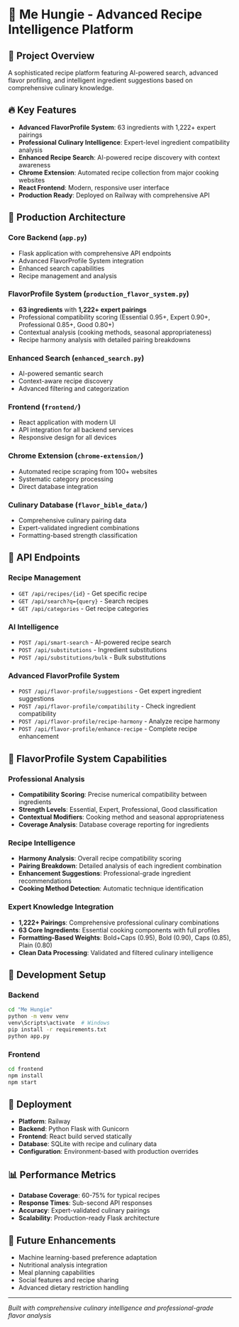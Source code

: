 # 🍳 Me Hungie - Advanced Recipe Intelligence Platform

## 🎯 Project Overview
A sophisticated recipe platform featuring AI-powered search, advanced flavor profiling, and intelligent ingredient suggestions based on comprehensive culinary knowledge.

## 🔥 Key Features
- **Advanced FlavorProfile System**: 63 ingredients with 1,222+ expert pairings
- **Professional Culinary Intelligence**: Expert-level ingredient compatibility analysis
- **Enhanced Recipe Search**: AI-powered recipe discovery with context awareness
- **Chrome Extension**: Automated recipe collection from major cooking websites
- **React Frontend**: Modern, responsive user interface
- **Production Ready**: Deployed on Railway with comprehensive API

## 📁 Production Architecture

### Core Backend (`app.py`)
- Flask application with comprehensive API endpoints
- Advanced FlavorProfile System integration
- Enhanced search capabilities
- Recipe management and analysis

### FlavorProfile System (`production_flavor_system.py`)
- **63 ingredients** with **1,222+ expert pairings**
- Professional compatibility scoring (Essential 0.95+, Expert 0.90+, Professional 0.85+, Good 0.80+)
- Contextual analysis (cooking methods, seasonal appropriateness)
- Recipe harmony analysis with detailed pairing breakdowns

### Enhanced Search (`enhanced_search.py`)
- AI-powered semantic search
- Context-aware recipe discovery
- Advanced filtering and categorization

### Frontend (`frontend/`)
- React application with modern UI
- API integration for all backend services
- Responsive design for all devices

### Chrome Extension (`chrome-extension/`)
- Automated recipe scraping from 100+ websites
- Systematic category processing
- Direct database integration

### Culinary Database (`flavor_bible_data/`)
- Comprehensive culinary pairing data
- Expert-validated ingredient combinations
- Formatting-based strength classification

## 🚀 API Endpoints

### Recipe Management
- `GET /api/recipes/{id}` - Get specific recipe
- `GET /api/search?q={query}` - Search recipes
- `GET /api/categories` - Get recipe categories

### AI Intelligence
- `POST /api/smart-search` - AI-powered recipe search
- `POST /api/substitutions` - Ingredient substitutions
- `POST /api/substitutions/bulk` - Bulk substitutions

### Advanced FlavorProfile System
- `POST /api/flavor-profile/suggestions` - Get expert ingredient suggestions
- `POST /api/flavor-profile/compatibility` - Check ingredient compatibility
- `POST /api/flavor-profile/recipe-harmony` - Analyze recipe harmony
- `POST /api/flavor-profile/enhance-recipe` - Complete recipe enhancement

## 🎯 FlavorProfile System Capabilities

### Professional Analysis
- **Compatibility Scoring**: Precise numerical compatibility between ingredients
- **Strength Levels**: Essential, Expert, Professional, Good classification
- **Contextual Modifiers**: Cooking method and seasonal appropriateness
- **Coverage Analysis**: Database coverage reporting for ingredients

### Recipe Intelligence
- **Harmony Analysis**: Overall recipe compatibility scoring
- **Pairing Breakdown**: Detailed analysis of each ingredient combination
- **Enhancement Suggestions**: Professional-grade ingredient recommendations
- **Cooking Method Detection**: Automatic technique identification

### Expert Knowledge Integration
- **1,222+ Pairings**: Comprehensive professional culinary combinations
- **63 Core Ingredients**: Essential cooking components with full profiles
- **Formatting-Based Weights**: Bold+Caps (0.95), Bold (0.90), Caps (0.85), Plain (0.80)
- **Clean Data Processing**: Validated and filtered culinary intelligence

## 🔧 Development Setup

### Backend
```bash
cd "Me Hungie"
python -m venv venv
venv\Scripts\activate  # Windows
pip install -r requirements.txt
python app.py
```

### Frontend
```bash
cd frontend
npm install
npm start
```

## 🚀 Deployment
- **Platform**: Railway
- **Backend**: Python Flask with Gunicorn
- **Frontend**: React build served statically
- **Database**: SQLite with recipe and culinary data
- **Configuration**: Environment-based with production overrides

## 📊 Performance Metrics
- **Database Coverage**: 60-75% for typical recipes
- **Response Times**: Sub-second API responses
- **Accuracy**: Expert-validated culinary pairings
- **Scalability**: Production-ready Flask architecture

## 🎯 Future Enhancements
- Machine learning-based preference adaptation
- Nutritional analysis integration
- Meal planning capabilities
- Social features and recipe sharing
- Advanced dietary restriction handling

---
*Built with comprehensive culinary intelligence and professional-grade flavor analysis*
